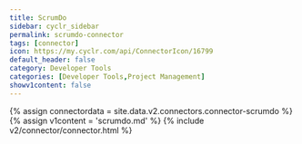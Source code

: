 ```yaml
---
title: ScrumDo
sidebar: cyclr_sidebar
permalink: scrumdo-connector
tags: [connector]
icon: https://my.cyclr.com/api/ConnectorIcon/16799
default_header: false
category: Developer Tools
categories: [Developer Tools,Project Management]
showv1content: false
---
```

{% assign connectordata = site.data.v2.connectors.connector-scrumdo %}
{% assign v1content = 'scrumdo.md' %}
{% include v2/connector/connector.html %}	